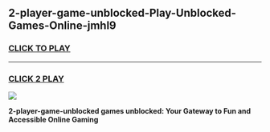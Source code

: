 
## 2-player-game-unblocked-Play-Unblocked-Games-Online-jmhl9
<h3>
<a href="https://premium76.site?title=2-player-game-unblocked&ref=25A">CLICK TO PLAY</a></h3>
<hr>

<h3>
<a href="https://premium76.site?title=2-player-game-unblocked&ref=25A">CLICK 2 PLAY</a>
  
</h3>

<a href="https://premium76.site?title=2-player-game-unblocked&ref=25A"><img src="https://clearcache.store/games.png"></a>


**2-player-game-unblocked games unblocked: Your Gateway to Fun and Accessible Online Gaming**
